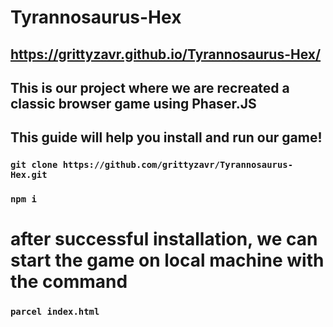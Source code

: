 # Tyrannosaurus-Hex
## https://grittyzavr.github.io/Tyrannosaurus-Hex/
## This is our project where we are recreated a classic browser game using Phaser.JS
## This guide will help you install and run our game!
### `git clone https://github.com/grittyzavr/Tyrannosaurus-Hex.git`
### `npm i `
# after successful installation, we can start the game on local machine with the command 
### `parcel index.html`

